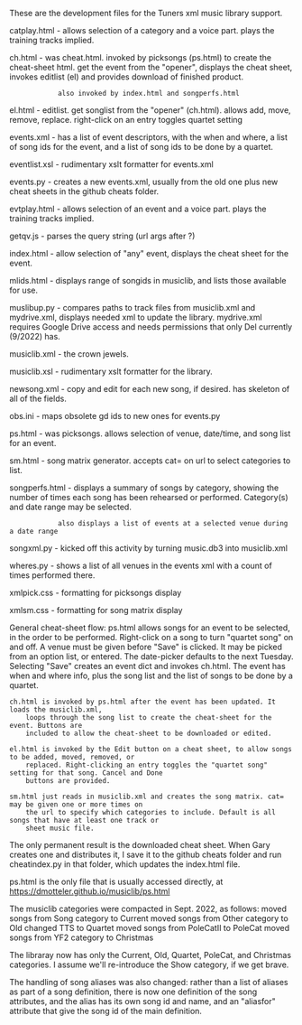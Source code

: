 These are the development files for the Tuners xml music library support.

catplay.html  - allows selection of a category and a voice part. plays the training tracks implied.

ch.html     - was cheat.html. invoked by picksongs (ps.html) to create the cheat-sheet html.
                get the event from the "opener", displays the cheat sheet, invokes editlist (el)
                and provides download of finished product.

                also invoked by index.html and songperfs.html

el.html     - editlist. get songlist from the "opener" (ch.html). allows add, move, remove, replace.
                right-click on an entry toggles quartet setting

events.xml  - has a list of event descriptors, with the when and where, a list of song ids
                for the event, and a list of song ids to be done by a quartet.

eventlist.xsl - rudimentary xslt formatter for events.xml

events.py     - creates a new events.xml, usually from the old one plus new cheat sheets in the
                github cheats folder.

evtplay.html  - allows selection of an event and a voice part. plays the training tracks implied.

getqv.js    - parses the query string (url args after ?)

index.html  - allow selection of "any" event, displays the cheat sheet for the event.

mlids.html  - displays range of songids in musiclib, and lists those available for use.

muslibup.py  - compares paths to track files from musiclib.xml and mydrive.xml, displays
                needed xml to update the library. mydrive.xml requires Google Drive access
                and needs permissions that only Del currently (9/2022) has.

musiclib.xml - the crown jewels.

musiclib.xsl - rudimentary xslt formatter for the library.

newsong.xml - copy and edit for each new song, if desired. has skeleton of all of the fields.

obs.ini - maps obsolete gd ids to new ones for events.py

ps.html     - was picksongs. allows selection of venue, date/time, and song list for an event.

sm.html     - song matrix generator. accepts cat= on url to select categories to list.

songperfs.html - displays a summary of songs by category, showing the number of times each song has been
                rehearsed or performed. Category(s) and date range may be selected.

                also displays a list of events at a selected venue during a date range 

songxml.py  - kicked off this activity by turning music.db3 into musiclib.xml

wheres.py   - shows a list of all venues in the events xml with a count of times performed there.

xmlpick.css - formatting for picksongs display

xmlsm.css   - formatting for song matrix display

General cheat-sheet flow:
    ps.html allows songs for an event to be selected, in the order to be performed. Right-click on
        a song to turn "quartet song" on and off. A venue must be given before "Save" is clicked. It may be
        picked from an option list, or entered. The date-picker defaults to the next Tuesday. Selecting "Save"
        creates an event dict and invokes ch.html. The event has when and where info, plus the song list
        and the list of songs to be done by a quartet.

    ch.html is invoked by ps.html after the event has been updated. It loads the musiclib.xml,
        loops through the song list to create the cheat-sheet for the event. Buttons are
        included to allow the cheat-sheet to be downloaded or edited.

    el.html is invoked by the Edit button on a cheat sheet, to allow songs to be added, moved, removed, or
        replaced. Right-clicking an entry toggles the "quartet song" setting for that song. Cancel and Done
        buttons are provided.

    sm.html just reads in musiclib.xml and creates the song matrix. cat= may be given one or more times on
        the url to specify which categories to include. Default is all songs that have at least one track or
        sheet music file.

The only permanent result is the downloaded cheat sheet. When Gary creates one and distributes it,
I save it to the github cheats folder and run cheatindex.py in that folder, which updates the index.html file.

ps.html is the only file that is usually accessed directly, at https://dmotteler.github.io/musiclib/ps.html

The musiclib categories were compacted in Sept. 2022, as follows:
    moved songs from Song category to Current
    moved songs from Other category to Old
    changed TTS to Quartet
    moved songs from PoleCatII to PoleCat
    moved songs from YF2 category to Christmas

The libraray now has only the Current, Old, Quartet, PoleCat, and Christmas categories. I assume we'll
re-introduce the Show category, if we get brave.

The handling of song aliases was also changed: rather than a list of aliases as part of a song definition,
there is now one definition of the song attributes, and the alias has its own song id and name, and
an "aliasfor" attribute that give the song id of the main definition.
